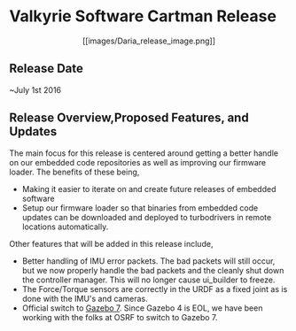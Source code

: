 # Valkyrie Software Cartman Release  

<p align="center">[[images/Daria_release_image.png]]</p>  

## Release Date
~July 1st 2016

## Release Overview,Proposed Features, and Updates
The main focus for this release is centered around getting a better handle on our embedded code repositories as well as improving our firmware loader. The benefits of these being,

- Making it easier to iterate on and create future releases of embedded software
- Setup our firmware loader so that binaries from embedded code updates can be downloaded and deployed to turbodrivers in remote locations automatically.

Other features that will be added in this release include,

- Better handling of IMU error packets. The bad packets will still occur, but we now properly handle the bad packets and the cleanly shut down the controller manager. This will no longer cause ui_builder to freeze. 
- The Force/Torque sensors are correctly in the URDF as a fixed joint as is done with the IMU's and cameras.
- Official switch to [Gazebo 7](http://gazebosim.org/#collapseVersion7_1). Since Gazebo 4 is EOL, we have been working with the folks at OSRF to switch to Gazebo 7. 

